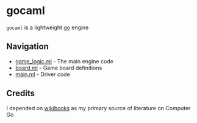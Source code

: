 # gocaml

`gocaml` is a lightweight [go](https://en.wikipedia.org/wiki/Go_(game)) engine

## Navigation

- [game_logic.ml](lib/game_logic.ml) - The main engine code
- [board.ml](lib/board.ml) - Game board definitions
- [main.ml](bin/main.ml) - Driver code

## Credits

I depended on [wikibooks](https://en.wikibooks.org/wiki/Computer_Go) as my primary source of literature on Computer Go
